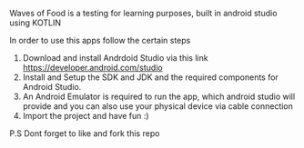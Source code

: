 Waves of Food is a testing for learning purposes, built in android studio using KOTLIN



In order to use this apps follow the certain steps

1) Download and install Andrdoid Studio via this link https://developer.android.com/studio
2) Install and Setup the SDK and JDK and the required components for Android Studio.
3) An Android Emulator is required to run the app, which android studio will provide and you can also use your physical device via cable connection
4) Import the project and have fun :)

P.S 
Dont forget to like and fork this repo

